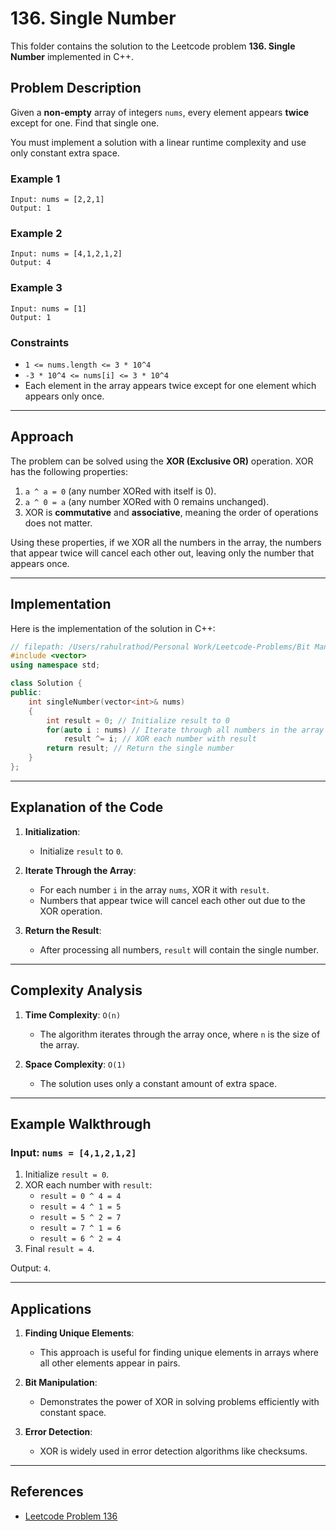 # 136. Single Number

This folder contains the solution to the Leetcode problem **136. Single Number** implemented in C++.

## Problem Description

Given a **non-empty** array of integers `nums`, every element appears **twice** except for one. Find that single one.

You must implement a solution with a linear runtime complexity and use only constant extra space.

### Example 1

```
Input: nums = [2,2,1]
Output: 1
```

### Example 2

```
Input: nums = [4,1,2,1,2]
Output: 4
```

### Example 3

```
Input: nums = [1]
Output: 1
```

### Constraints

- `1 <= nums.length <= 3 * 10^4`
- `-3 * 10^4 <= nums[i] <= 3 * 10^4`
- Each element in the array appears twice except for one element which appears only once.

---

## Approach

The problem can be solved using the **XOR (Exclusive OR)** operation. XOR has the following properties:

1. `a ^ a = 0` (any number XORed with itself is 0).
2. `a ^ 0 = a` (any number XORed with 0 remains unchanged).
3. XOR is **commutative** and **associative**, meaning the order of operations does not matter.

Using these properties, if we XOR all the numbers in the array, the numbers that appear twice will cancel each other out, leaving only the number that appears once.

---

## Implementation

Here is the implementation of the solution in C++:

```cpp
// filepath: /Users/rahulrathod/Personal Work/Leetcode-Problems/Bit Manipulation/Problems/136. Single Number/solution.cpp
#include <vector>
using namespace std;

class Solution {
public:
    int singleNumber(vector<int>& nums) 
    {
        int result = 0; // Initialize result to 0
        for(auto i : nums) // Iterate through all numbers in the array
            result ^= i; // XOR each number with result
        return result; // Return the single number
    }
};
```

---

## Explanation of the Code

1. **Initialization**:
   - Initialize `result` to `0`.

2. **Iterate Through the Array**:
   - For each number `i` in the array `nums`, XOR it with `result`.
   - Numbers that appear twice will cancel each other out due to the XOR operation.

3. **Return the Result**:
   - After processing all numbers, `result` will contain the single number.

---

## Complexity Analysis

1. **Time Complexity**: `O(n)`
   - The algorithm iterates through the array once, where `n` is the size of the array.

2. **Space Complexity**: `O(1)`
   - The solution uses only a constant amount of extra space.

---

## Example Walkthrough

### Input: `nums = [4,1,2,1,2]`

1. Initialize `result = 0`.
2. XOR each number with `result`:
   - `result = 0 ^ 4 = 4`
   - `result = 4 ^ 1 = 5`
   - `result = 5 ^ 2 = 7`
   - `result = 7 ^ 1 = 6`
   - `result = 6 ^ 2 = 4`
3. Final `result = 4`.

Output: `4`.

---

## Applications

1. **Finding Unique Elements**:
   - This approach is useful for finding unique elements in arrays where all other elements appear in pairs.

2. **Bit Manipulation**:
   - Demonstrates the power of XOR in solving problems efficiently with constant space.

3. **Error Detection**:
   - XOR is widely used in error detection algorithms like checksums.

---

## References

- [Leetcode Problem 136](https://leetcode.com/problems/single-number/)
